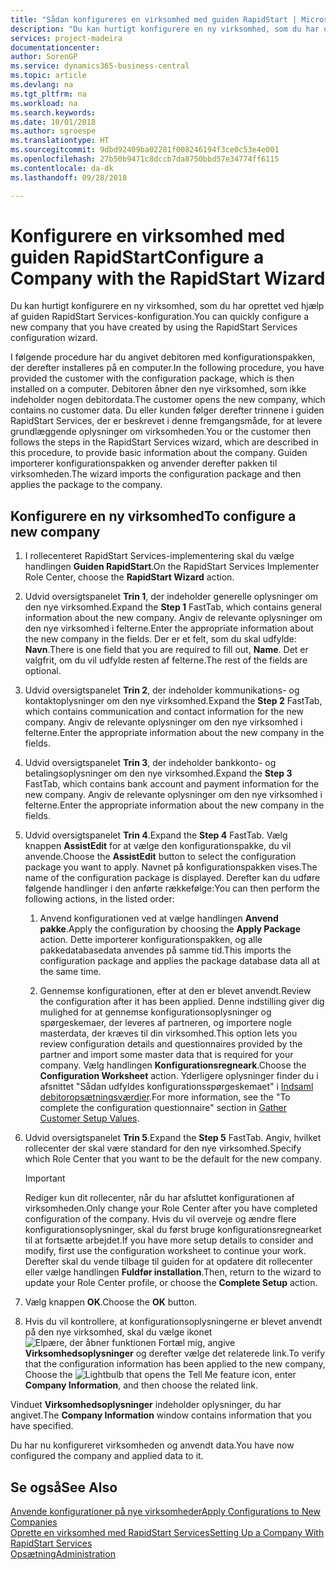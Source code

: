 ```yaml
---
title: "Sådan konfigureres en virksomhed med guiden RapidStart | Microsoft Docs"
description: "Du kan hurtigt konfigurere en ny virksomhed, som du har oprettet ved hjælp af guiden RapidStart Services-konfiguration."
services: project-madeira
documentationcenter: 
author: SorenGP
ms.service: dynamics365-business-central
ms.topic: article
ms.devlang: na
ms.tgt_pltfrm: na
ms.workload: na
ms.search.keywords: 
ms.date: 10/01/2018
ms.author: sgroespe
ms.translationtype: HT
ms.sourcegitcommit: 9dbd92409ba02281f008246194f3ce0c53e4e001
ms.openlocfilehash: 27b50b9471c8dccb7da8750bbd57e34774ff6115
ms.contentlocale: da-dk
ms.lasthandoff: 09/28/2018

---
```

# <a name="configure-a-company-with-the-rapidstart-wizard"></a><span data-ttu-id="3333b-103">Konfigurere en virksomhed med guiden RapidStart</span><span class="sxs-lookup"><span data-stu-id="3333b-103">Configure a Company with the RapidStart Wizard</span></span>
<span data-ttu-id="3333b-104">Du kan hurtigt konfigurere en ny virksomhed, som du har oprettet ved hjælp af guiden RapidStart Services-konfiguration.</span><span class="sxs-lookup"><span data-stu-id="3333b-104">You can quickly configure a new company that you have created by using the RapidStart Services configuration wizard.</span></span>

<span data-ttu-id="3333b-105">I følgende procedure har du angivet debitoren med konfigurationspakken, der derefter installeres på en computer.</span><span class="sxs-lookup"><span data-stu-id="3333b-105">In the following procedure, you have provided the customer with the configuration package, which is then installed on a computer.</span></span> <span data-ttu-id="3333b-106">Debitoren åbner den nye virksomhed, som ikke indeholder nogen debitordata.</span><span class="sxs-lookup"><span data-stu-id="3333b-106">The customer opens the new company, which contains no customer data.</span></span> <span data-ttu-id="3333b-107">Du eller kunden følger derefter trinnene i guiden RapidStart Services, der er beskrevet i denne fremgangsmåde, for at levere grundlæggende oplysninger om virksomheden.</span><span class="sxs-lookup"><span data-stu-id="3333b-107">You or the customer then follows the steps in the RapidStart Services wizard, which are described in this procedure, to provide basic information about the company.</span></span> <span data-ttu-id="3333b-108">Guiden importerer konfigurationspakken og anvender derefter pakken til virksomheden.</span><span class="sxs-lookup"><span data-stu-id="3333b-108">The wizard imports the configuration package and then applies the package to the company.</span></span>  

## <a name="to-configure-a-new-company"></a><span data-ttu-id="3333b-109">Konfigurere en ny virksomhed</span><span class="sxs-lookup"><span data-stu-id="3333b-109">To configure a new company</span></span>  
1. <span data-ttu-id="3333b-110">I rollecenteret RapidStart Services-implementering skal du vælge handlingen **Guiden RapidStart**.</span><span class="sxs-lookup"><span data-stu-id="3333b-110">On the RapidStart Services Implementer Role Center, choose the **RapidStart Wizard** action.</span></span>  
2. <span data-ttu-id="3333b-111">Udvid oversigtspanelet **Trin 1**, der indeholder generelle oplysninger om den nye virksomhed.</span><span class="sxs-lookup"><span data-stu-id="3333b-111">Expand the **Step 1** FastTab, which contains general information about the new company.</span></span> <span data-ttu-id="3333b-112">Angiv de relevante oplysninger om den nye virksomhed i felterne.</span><span class="sxs-lookup"><span data-stu-id="3333b-112">Enter the appropriate information about the new company in the fields.</span></span> <span data-ttu-id="3333b-113">Der er et felt, som du skal udfylde: **Navn**.</span><span class="sxs-lookup"><span data-stu-id="3333b-113">There is one field that you are required to fill out, **Name**.</span></span> <span data-ttu-id="3333b-114">Det er valgfrit, om du vil udfylde resten af felterne.</span><span class="sxs-lookup"><span data-stu-id="3333b-114">The rest of the fields are optional.</span></span>  
3. <span data-ttu-id="3333b-115">Udvid oversigtspanelet **Trin 2**, der indeholder kommunikations- og kontaktoplysninger om den nye virksomhed.</span><span class="sxs-lookup"><span data-stu-id="3333b-115">Expand the **Step 2** FastTab, which contains communication and contact information for the new company.</span></span> <span data-ttu-id="3333b-116">Angiv de relevante oplysninger om den nye virksomhed i felterne.</span><span class="sxs-lookup"><span data-stu-id="3333b-116">Enter the appropriate information about the new company in the fields.</span></span>
4. <span data-ttu-id="3333b-117">Udvid oversigtspanelet **Trin 3**, der indeholder bankkonto- og betalingsoplysninger om den nye virksomhed.</span><span class="sxs-lookup"><span data-stu-id="3333b-117">Expand the **Step 3** FastTab, which contains bank account and payment information for the new company.</span></span> <span data-ttu-id="3333b-118">Angiv de relevante oplysninger om den nye virksomhed i felterne.</span><span class="sxs-lookup"><span data-stu-id="3333b-118">Enter the appropriate information about the new company in the fields.</span></span>  
5. <span data-ttu-id="3333b-119">Udvid oversigtspanelet **Trin 4**.</span><span class="sxs-lookup"><span data-stu-id="3333b-119">Expand the **Step 4** FastTab.</span></span> <span data-ttu-id="3333b-120">Vælg knappen **AssistEdit** for at vælge den konfigurationspakke, du vil anvende.</span><span class="sxs-lookup"><span data-stu-id="3333b-120">Choose the **AssistEdit** button to select the configuration package you want to apply.</span></span> <span data-ttu-id="3333b-121">Navnet på konfigurationspakken vises.</span><span class="sxs-lookup"><span data-stu-id="3333b-121">The name of the configuration package is displayed.</span></span> <span data-ttu-id="3333b-122">Derefter kan du udføre følgende handlinger i den anførte rækkefølge:</span><span class="sxs-lookup"><span data-stu-id="3333b-122">You can then perform the following actions, in the listed order:</span></span>  

    1. <span data-ttu-id="3333b-123">Anvend konfigurationen ved at vælge handlingen **Anvend pakke**.</span><span class="sxs-lookup"><span data-stu-id="3333b-123">Apply the configuration by choosing the **Apply Package** action.</span></span> <span data-ttu-id="3333b-124">Dette importerer konfigurationspakken, og alle pakkedatabasedata anvendes på samme tid.</span><span class="sxs-lookup"><span data-stu-id="3333b-124">This imports the configuration package and applies the package database data all at the same time.</span></span>  

    2. <span data-ttu-id="3333b-125">Gennemse konfigurationen, efter at den er blevet anvendt.</span><span class="sxs-lookup"><span data-stu-id="3333b-125">Review the configuration after it has been applied.</span></span> <span data-ttu-id="3333b-126">Denne indstilling giver dig mulighed for at gennemse konfigurationsoplysninger og spørgeskemaer, der leveres af partneren, og importere nogle masterdata, der kræves til din virksomhed.</span><span class="sxs-lookup"><span data-stu-id="3333b-126">This option lets you review configuration details and questionnaires provided by the partner and import some master data that is required for your company.</span></span> <span data-ttu-id="3333b-127">Vælg handlingen **Konfigurationsregneark**.</span><span class="sxs-lookup"><span data-stu-id="3333b-127">Choose the **Configuration Worksheet** action.</span></span> <span data-ttu-id="3333b-128">Yderligere oplysninger finder du i afsnittet "Sådan udfyldes konfigurationsspørgeskemaet" i [Indsaml debitoropsætningsværdier](admin-gather-customer-setup-values.md).</span><span class="sxs-lookup"><span data-stu-id="3333b-128">For more information, see the "To complete the configuration questionnaire" section in [Gather Customer Setup Values](admin-gather-customer-setup-values.md).</span></span>  

6. <span data-ttu-id="3333b-129">Udvid oversigtspanelet **Trin 5**.</span><span class="sxs-lookup"><span data-stu-id="3333b-129">Expand the **Step 5** FastTab.</span></span> <span data-ttu-id="3333b-130">Angiv, hvilket rollecenter der skal være standard for den nye virksomhed.</span><span class="sxs-lookup"><span data-stu-id="3333b-130">Specify which Role Center that you want to be the default for the new company.</span></span>  

    > [!IMPORTANT]  
    >  <span data-ttu-id="3333b-131">Rediger kun dit rollecenter, når du har afsluttet konfigurationen af virksomheden.</span><span class="sxs-lookup"><span data-stu-id="3333b-131">Only change your Role Center after you have completed configuration of the company.</span></span> <span data-ttu-id="3333b-132">Hvis du vil overveje og ændre flere konfigurationsoplysninger, skal du først bruge konfigurationsregnearket til at fortsætte arbejdet.</span><span class="sxs-lookup"><span data-stu-id="3333b-132">If you have more setup details to consider and modify, first use the configuration worksheet to continue your work.</span></span> <span data-ttu-id="3333b-133">Derefter skal du vende tilbage til guiden for at opdatere dit rollecenter eller vælge handlingen **Fuldfør installation**.</span><span class="sxs-lookup"><span data-stu-id="3333b-133">Then, return to the wizard to update your Role Center profile, or choose the **Complete Setup** action.</span></span>

7. <span data-ttu-id="3333b-134">Vælg knappen **OK**.</span><span class="sxs-lookup"><span data-stu-id="3333b-134">Choose the **OK** button.</span></span>  
8. <span data-ttu-id="3333b-135">Hvis du vil kontrollere, at konfigurationsoplysningerne er blevet anvendt på den nye virksomhed, skal du vælge ikonet ![Elpære, der åbner funktionen Fortæl mig](media/ui-search/search_small.png "Fortæl mig, hvad du vil foretage dig"), angive **Virksomhedsoplysninger** og derefter vælge det relaterede link.</span><span class="sxs-lookup"><span data-stu-id="3333b-135">To verify that the configuration information has been applied to the new company, Choose the ![Lightbulb that opens the Tell Me feature](media/ui-search/search_small.png "Tell me what you want to do") icon, enter **Company Information**, and then choose the related link.</span></span>

<span data-ttu-id="3333b-136">Vinduet **Virksomhedsoplysninger** indeholder oplysninger, du har angivet.</span><span class="sxs-lookup"><span data-stu-id="3333b-136">The **Company Information** window contains information that you have specified.</span></span>   

<span data-ttu-id="3333b-137">Du har nu konfigureret virksomheden og anvendt data.</span><span class="sxs-lookup"><span data-stu-id="3333b-137">You have now configured the company and applied data to it.</span></span>  

## <a name="see-also"></a><span data-ttu-id="3333b-138">Se også</span><span class="sxs-lookup"><span data-stu-id="3333b-138">See Also</span></span>  
[<span data-ttu-id="3333b-139">Anvende konfigurationer på nye virksomheder</span><span class="sxs-lookup"><span data-stu-id="3333b-139">Apply Configurations to New Companies</span></span>](admin-apply-configuration-to-new-companies.md)  
[<span data-ttu-id="3333b-140">Oprette en virksomhed med RapidStart Services</span><span class="sxs-lookup"><span data-stu-id="3333b-140">Setting Up a Company With RapidStart Services</span></span>](admin-set-up-a-company-with-rapidstart.md)  
[<span data-ttu-id="3333b-141">Opsætning</span><span class="sxs-lookup"><span data-stu-id="3333b-141">Administration</span></span>](admin-setup-and-administration.md)

